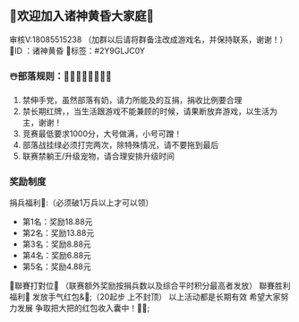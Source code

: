 ## 🥳欢迎加入诸神黄昏大家庭🥳
 审核V:18085515238
（加群以后请将群备注改成游戏名，并保持联系，谢谢！）
🎈ID ：诸神黄昏
🎈标签：#2Y9GLJC0Y

### ☃️部落规则：👏🏻👏🏻👏🏻👏🏻

1. 禁伸手党，虽然部落有奶，请力所能及的互捐，捐收比例要合理
2. 禁长期红牌，，当生活跟游戏不能兼顾的时候，请果断放弃游戏，以生活为主，谢谢！
3. 竞赛最低要求1000分，大号做满，小号可蹭！
4. 部落战挂绿必须打完两次，除特殊情况，请不要拖到最后
5. 联赛禁躺王/升级宠物，请合理安排升级时间

### 奖励制度

捐兵福利:heart_decoration::（必须破1万兵以上才可以领）

- 第1名：奖励18.88元
- 第2名：奖励13.88元
- 第3名：奖励8.88元
- 第4名：奖励6.88元
- 第5名：奖励4.88元

🤜聯賽打對位🤛
（联赛额外奖励按捐兵数以及综合平时积分最高者发放）
聯賽胜利福利💝
发放手气红包&🎁;（20起步 上不封顶）
以上活动都是长期有效 希望大家努力发展
争取把大把的红包收入囊中！🎁🎉;
